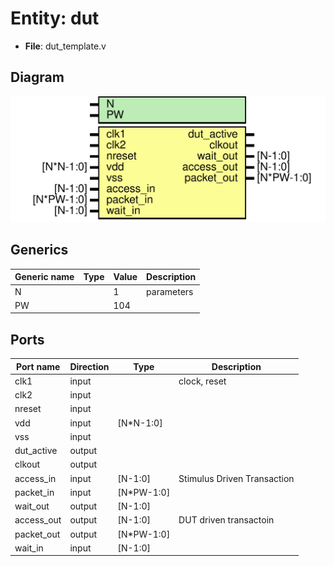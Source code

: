 # Entity: dut

- **File**: dut_template.v
## Diagram

![Diagram](dut_template.svg "Diagram")
## Generics

| Generic name | Type | Value | Description |
| ------------ | ---- | ----- | ----------- |
| N            |      | 1     | parameters  |
| PW           |      | 104   |             |
## Ports

| Port name  | Direction | Type       | Description                 |
| ---------- | --------- | ---------- | --------------------------- |
| clk1       | input     |            | clock, reset                |
| clk2       | input     |            |                             |
| nreset     | input     |            |                             |
| vdd        | input     | [N*N-1:0]  |                             |
| vss        | input     |            |                             |
| dut_active | output    |            |                             |
| clkout     | output    |            |                             |
| access_in  | input     | [N-1:0]    | Stimulus Driven Transaction |
| packet_in  | input     | [N*PW-1:0] |                             |
| wait_out   | output    | [N-1:0]    |                             |
| access_out | output    | [N-1:0]    | DUT driven transactoin      |
| packet_out | output    | [N*PW-1:0] |                             |
| wait_in    | input     | [N-1:0]    |                             |
